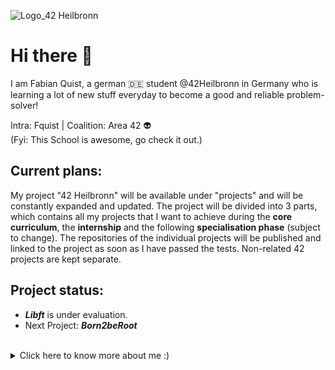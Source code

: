 ![Logo_42 Heilbronn](https://user-images.githubusercontent.com/82658678/135778265-e80ec5b8-6106-4bf4-aa9d-220770e731da.png)

# Hi there 👋

I am Fabian Quist, a german 🇩🇪 student @42Heilbronn in Germany who is learning a lot of new stuff everyday to become a good and reliable problem-solver!

Intra: Fquist |
Coalition: Area 42 :alien:
<br>(Fyi: This School is awesome, go check it out.)

## Current plans:

My project "42 Heilbronn" will be available under "projects" and will be constantly expanded and updated.
The project will be divided into 3 parts, which contains all my projects that I want to achieve during the **core curriculum**, the **internship** and the following **specialisation phase** (subject to change). The repositories of the individual projects will be published and linked to the project as soon as I have passed the tests. Non-related 42 projects are kept separate.

 ## Project status:
 
- ***Libft*** is under evaluation.
- Next Project: ***Born2beRoot***

<br>
<details>  
<summary>Click here to know more about me :)</summary>
  

- 🔭 I’m currently working on: some c-functions
- 🌱 I’m currently learning: C!
- 📫 How to reach me: Discord -> Nelixx#0195
- 😄 Pronouns: Yo/Alter/dude
- ⚡ Fun fact: i have a B.Sc. in cultural Anthropology/Ethnology.
</details>
